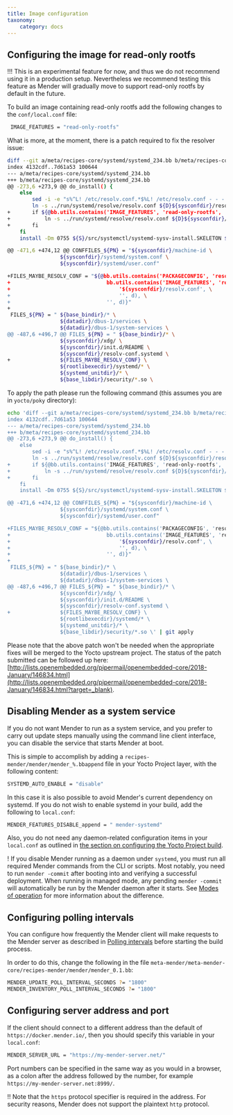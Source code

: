 ```yaml
---
title: Image configuration
taxonomy:
    category: docs
---
```


## Configuring the image for read-only rootfs

!!! This is an experimental feature for now, and thus we do not recommend using it in a production setup. Nevertheless we recommend testing this feature as Mender will gradually move to support read-only rootfs by default in the future.

To build an image containing read-only rootfs add the following changes to the `conf/local.conf` file:

```bash
 IMAGE_FEATURES = "read-only-rootfs"
```

What is more, at the moment, there is a patch required to fix the resolver issue:

```bash
diff --git a/meta/recipes-core/systemd/systemd_234.bb b/meta/recipes-core/systemd/systemd_234.bb
index 4132cdf..7d61a53 100644
--- a/meta/recipes-core/systemd/systemd_234.bb
+++ b/meta/recipes-core/systemd/systemd_234.bb
@@ -273,6 +273,9 @@ do_install() {
 	else
 		sed -i -e "s%^L! /etc/resolv.conf.*$%L! /etc/resolv.conf - - - - ../run/systemd/resolve/resolv.conf%g" ${D}${exec_prefix}/lib/tmpfiles.d/etc.conf
 		ln -s ../run/systemd/resolve/resolv.conf ${D}${sysconfdir}/resolv-conf.systemd
+		if ${@bb.utils.contains('IMAGE_FEATURES', 'read-only-rootfs', 'true', 'false', d)}; then
+			ln -s ../run/systemd/resolve/resolv.conf ${D}${sysconfdir}/resolv.conf
+		fi
 	fi
 	install -Dm 0755 ${S}/src/systemctl/systemd-sysv-install.SKELETON ${D}${systemd_unitdir}/systemd-sysv-install

@@ -471,6 +474,12 @@ CONFFILES_${PN} = "${sysconfdir}/machine-id \
                 ${sysconfdir}/systemd/system.conf \
                 ${sysconfdir}/systemd/user.conf"

+FILES_MAYBE_RESOLV_CONF = "${@bb.utils.contains('PACKAGECONFIG', 'resolved', \
+                               bb.utils.contains('IMAGE_FEATURES', 'read-only-rootfs', \
+                                   '${sysconfdir}/resolv.conf', \
+                                   '', d), \
+                               '', d)}"
+
 FILES_${PN} = " ${base_bindir}/* \
                 ${datadir}/dbus-1/services \
                 ${datadir}/dbus-1/system-services \
@@ -487,6 +496,7 @@ FILES_${PN} = " ${base_bindir}/* \
                 ${sysconfdir}/xdg/ \
                 ${sysconfdir}/init.d/README \
                 ${sysconfdir}/resolv-conf.systemd \
+                ${FILES_MAYBE_RESOLV_CONF} \
                 ${rootlibexecdir}/systemd/* \
                 ${systemd_unitdir}/* \
                 ${base_libdir}/security/*.so \
```

To apply the path please run the following command (this assumes you are in `yocto/poky` directory):

```bash
echo 'diff --git a/meta/recipes-core/systemd/systemd_234.bb b/meta/recipes-core/systemd/systemd_234.bb
index 4132cdf..7d61a53 100644
--- a/meta/recipes-core/systemd/systemd_234.bb
+++ b/meta/recipes-core/systemd/systemd_234.bb
@@ -273,6 +273,9 @@ do_install() {
 	else
 		sed -i -e "s%^L! /etc/resolv.conf.*$%L! /etc/resolv.conf - - - - ../run/systemd/resolve/resolv.conf%g" ${D}${exec_prefix}/lib/tmpfiles.d/etc.conf
 		ln -s ../run/systemd/resolve/resolv.conf ${D}${sysconfdir}/resolv-conf.systemd
+		if ${@bb.utils.contains('IMAGE_FEATURES', 'read-only-rootfs', 'true', 'false', d)}; then
+			ln -s ../run/systemd/resolve/resolv.conf ${D}${sysconfdir}/resolv.conf
+		fi
 	fi
 	install -Dm 0755 ${S}/src/systemctl/systemd-sysv-install.SKELETON ${D}${systemd_unitdir}/systemd-sysv-install

@@ -471,6 +474,12 @@ CONFFILES_${PN} = "${sysconfdir}/machine-id \
                 ${sysconfdir}/systemd/system.conf \
                 ${sysconfdir}/systemd/user.conf"

+FILES_MAYBE_RESOLV_CONF = "${@bb.utils.contains('PACKAGECONFIG', 'resolved', \
+                               bb.utils.contains('IMAGE_FEATURES', 'read-only-rootfs', \
+                                   '${sysconfdir}/resolv.conf', \
+                                   '', d), \
+                               '', d)}"
+
 FILES_${PN} = " ${base_bindir}/* \
                 ${datadir}/dbus-1/services \
                 ${datadir}/dbus-1/system-services \
@@ -487,6 +496,7 @@ FILES_${PN} = " ${base_bindir}/* \
                 ${sysconfdir}/xdg/ \
                 ${sysconfdir}/init.d/README \
                 ${sysconfdir}/resolv-conf.systemd \
+                ${FILES_MAYBE_RESOLV_CONF} \
                 ${rootlibexecdir}/systemd/* \
                 ${systemd_unitdir}/* \
                 ${base_libdir}/security/*.so \' | git apply
```

Please note that the above patch won't be needed when the appropriate fixes
will be merged to the Yocto upstream project. The status of the patch submitted
can be followed up here: [http://lists.openembedded.org/pipermail/openembedded-core/2018-January/146834.html](http://lists.openembedded.org/pipermail/openembedded-core/2018-January/146834.html?target=_blank).


## Disabling Mender as a system service

If you do not want Mender to run as a system service, and you prefer to carry out update steps manually using the command line client interface, you can disable the service that starts Mender at boot.

This is simple to accomplish by adding a `recipes-mender/mender/mender_%.bbappend` file in your Yocto Project layer, with the following content:

```bash
SYSTEMD_AUTO_ENABLE = "disable"
```

In this case it is also possible to avoid Mender's current dependency on systemd. If you do not wish to enable systemd in your build, add the following to `local.conf`:

```bash
MENDER_FEATURES_DISABLE_append = " mender-systemd"
```

Also, you do not need any daemon-related configuration items in your `local.conf` as outlined in [the section on configuring the Yocto Project build](../../../artifacts/yocto-project/building/building-yocto-image#configuring-the-build).

! If you disable Mender running as a daemon under `systemd`, you must run all required Mender commands from the CLI or scripts. Most notably, you need to run `mender -commit` after booting into and verifying a successful deployment. When running in managed mode, any pending `mender -commit` will automatically be run by the Mender daemon after it starts. See [Modes of operation](../../../architecture/overview#modes-of-operation) for more information about the difference.


## Configuring polling intervals

You can configure how frequently the Mender client will make requests to the Mender server
as described in [Polling intervals](../../../client-configuration/configuration-file/polling-intervals) before
starting the build process.

In order to do this, change the following in the file
`meta-mender/meta-mender-core/recipes-mender/mender/mender_0.1.bb`:

```bash
MENDER_UPDATE_POLL_INTERVAL_SECONDS ?= "1800"
MENDER_INVENTORY_POLL_INTERVAL_SECONDS ?= "1800"
```


## Configuring server address and port

If the client should connect to a different address than the default of `https://docker.mender.io/`, then you should specify this variable in your `local.conf`:

```bash
MENDER_SERVER_URL = "https://my-mender-server.net/"
```

Port numbers can be specified in the same way as you would in a browser, as a colon after the address followed by the number, for example `https://my-mender-server.net:8999/`.

!! Note that the `https` protocol specifier is required in the address. For security reasons, Mender does not support the plaintext `http` protocol.

